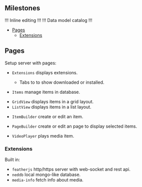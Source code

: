 ## Milestones

!!!  Inline editing  !!!
!!!  Data model catalog  !!!


- [Pages](#pages)
  - [Extensions](#Extensions)

## Pages

Setup server with pages:

* `Extensions` displays extensions.
  - Tabs to to show downloaded or installed.

* `Items` manage items in database.
 - `GridView` displays items in a grid layout.
 - `ListView` displays items in a list layout.

* `ItemBuilder` create or edit an item.

* `PageBuilder` create or edit an page to display selected items.

* `VideoPlayer` plays media item.


### Extensions

Built in:
* `featherjs` http/https server with web-socket and rest api.
* `neddb` local mongo-like database.
* `media-info` fetch info about media.
